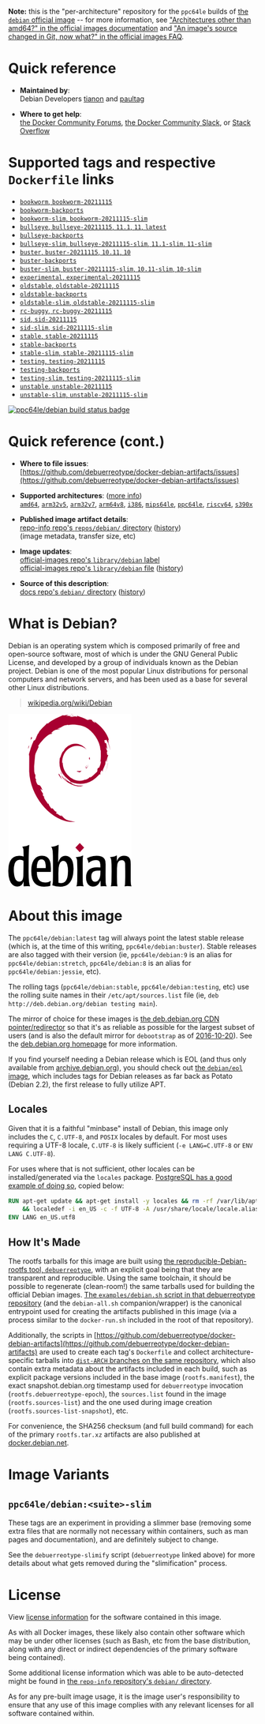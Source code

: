<!--

********************************************************************************

WARNING:

    DO NOT EDIT "debian/README.md"

    IT IS AUTO-GENERATED

    (from the other files in "debian/" combined with a set of templates)

********************************************************************************

-->

**Note:** this is the "per-architecture" repository for the `ppc64le` builds of [the `debian` official image](https://hub.docker.com/_/debian) -- for more information, see ["Architectures other than amd64?" in the official images documentation](https://github.com/docker-library/official-images#architectures-other-than-amd64) and ["An image's source changed in Git, now what?" in the official images FAQ](https://github.com/docker-library/faq#an-images-source-changed-in-git-now-what).

# Quick reference

-	**Maintained by**:  
	Debian Developers [tianon](https://qa.debian.org/developer.php?login=tianon) and [paultag](https://qa.debian.org/developer.php?login=paultag)

-	**Where to get help**:  
	[the Docker Community Forums](https://forums.docker.com/), [the Docker Community Slack](https://dockr.ly/slack), or [Stack Overflow](https://stackoverflow.com/search?tab=newest&q=docker)

# Supported tags and respective `Dockerfile` links

-	[`bookworm`, `bookworm-20211115`](https://github.com/debuerreotype/docker-debian-artifacts/blob/d4d45f14d5c26bab4d0dd04a35f87f66b086389c/bookworm/Dockerfile)
-	[`bookworm-backports`](https://github.com/debuerreotype/docker-debian-artifacts/blob/d4d45f14d5c26bab4d0dd04a35f87f66b086389c/bookworm/backports/Dockerfile)
-	[`bookworm-slim`, `bookworm-20211115-slim`](https://github.com/debuerreotype/docker-debian-artifacts/blob/d4d45f14d5c26bab4d0dd04a35f87f66b086389c/bookworm/slim/Dockerfile)
-	[`bullseye`, `bullseye-20211115`, `11.1`, `11`, `latest`](https://github.com/debuerreotype/docker-debian-artifacts/blob/d4d45f14d5c26bab4d0dd04a35f87f66b086389c/bullseye/Dockerfile)
-	[`bullseye-backports`](https://github.com/debuerreotype/docker-debian-artifacts/blob/d4d45f14d5c26bab4d0dd04a35f87f66b086389c/bullseye/backports/Dockerfile)
-	[`bullseye-slim`, `bullseye-20211115-slim`, `11.1-slim`, `11-slim`](https://github.com/debuerreotype/docker-debian-artifacts/blob/d4d45f14d5c26bab4d0dd04a35f87f66b086389c/bullseye/slim/Dockerfile)
-	[`buster`, `buster-20211115`, `10.11`, `10`](https://github.com/debuerreotype/docker-debian-artifacts/blob/d4d45f14d5c26bab4d0dd04a35f87f66b086389c/buster/Dockerfile)
-	[`buster-backports`](https://github.com/debuerreotype/docker-debian-artifacts/blob/d4d45f14d5c26bab4d0dd04a35f87f66b086389c/buster/backports/Dockerfile)
-	[`buster-slim`, `buster-20211115-slim`, `10.11-slim`, `10-slim`](https://github.com/debuerreotype/docker-debian-artifacts/blob/d4d45f14d5c26bab4d0dd04a35f87f66b086389c/buster/slim/Dockerfile)
-	[`experimental`, `experimental-20211115`](https://github.com/debuerreotype/docker-debian-artifacts/blob/d4d45f14d5c26bab4d0dd04a35f87f66b086389c/experimental/Dockerfile)
-	[`oldstable`, `oldstable-20211115`](https://github.com/debuerreotype/docker-debian-artifacts/blob/d4d45f14d5c26bab4d0dd04a35f87f66b086389c/oldstable/Dockerfile)
-	[`oldstable-backports`](https://github.com/debuerreotype/docker-debian-artifacts/blob/d4d45f14d5c26bab4d0dd04a35f87f66b086389c/oldstable/backports/Dockerfile)
-	[`oldstable-slim`, `oldstable-20211115-slim`](https://github.com/debuerreotype/docker-debian-artifacts/blob/d4d45f14d5c26bab4d0dd04a35f87f66b086389c/oldstable/slim/Dockerfile)
-	[`rc-buggy`, `rc-buggy-20211115`](https://github.com/debuerreotype/docker-debian-artifacts/blob/d4d45f14d5c26bab4d0dd04a35f87f66b086389c/rc-buggy/Dockerfile)
-	[`sid`, `sid-20211115`](https://github.com/debuerreotype/docker-debian-artifacts/blob/d4d45f14d5c26bab4d0dd04a35f87f66b086389c/sid/Dockerfile)
-	[`sid-slim`, `sid-20211115-slim`](https://github.com/debuerreotype/docker-debian-artifacts/blob/d4d45f14d5c26bab4d0dd04a35f87f66b086389c/sid/slim/Dockerfile)
-	[`stable`, `stable-20211115`](https://github.com/debuerreotype/docker-debian-artifacts/blob/d4d45f14d5c26bab4d0dd04a35f87f66b086389c/stable/Dockerfile)
-	[`stable-backports`](https://github.com/debuerreotype/docker-debian-artifacts/blob/d4d45f14d5c26bab4d0dd04a35f87f66b086389c/stable/backports/Dockerfile)
-	[`stable-slim`, `stable-20211115-slim`](https://github.com/debuerreotype/docker-debian-artifacts/blob/d4d45f14d5c26bab4d0dd04a35f87f66b086389c/stable/slim/Dockerfile)
-	[`testing`, `testing-20211115`](https://github.com/debuerreotype/docker-debian-artifacts/blob/d4d45f14d5c26bab4d0dd04a35f87f66b086389c/testing/Dockerfile)
-	[`testing-backports`](https://github.com/debuerreotype/docker-debian-artifacts/blob/d4d45f14d5c26bab4d0dd04a35f87f66b086389c/testing/backports/Dockerfile)
-	[`testing-slim`, `testing-20211115-slim`](https://github.com/debuerreotype/docker-debian-artifacts/blob/d4d45f14d5c26bab4d0dd04a35f87f66b086389c/testing/slim/Dockerfile)
-	[`unstable`, `unstable-20211115`](https://github.com/debuerreotype/docker-debian-artifacts/blob/d4d45f14d5c26bab4d0dd04a35f87f66b086389c/unstable/Dockerfile)
-	[`unstable-slim`, `unstable-20211115-slim`](https://github.com/debuerreotype/docker-debian-artifacts/blob/d4d45f14d5c26bab4d0dd04a35f87f66b086389c/unstable/slim/Dockerfile)

[![ppc64le/debian build status badge](https://img.shields.io/jenkins/s/https/doi-janky.infosiftr.net/job/multiarch/job/ppc64le/job/debian.svg?label=ppc64le/debian%20%20build%20job)](https://doi-janky.infosiftr.net/job/multiarch/job/ppc64le/job/debian/)

# Quick reference (cont.)

-	**Where to file issues**:  
	[https://github.com/debuerreotype/docker-debian-artifacts/issues](https://github.com/debuerreotype/docker-debian-artifacts/issues)

-	**Supported architectures**: ([more info](https://github.com/docker-library/official-images#architectures-other-than-amd64))  
	[`amd64`](https://hub.docker.com/r/amd64/debian/), [`arm32v5`](https://hub.docker.com/r/arm32v5/debian/), [`arm32v7`](https://hub.docker.com/r/arm32v7/debian/), [`arm64v8`](https://hub.docker.com/r/arm64v8/debian/), [`i386`](https://hub.docker.com/r/i386/debian/), [`mips64le`](https://hub.docker.com/r/mips64le/debian/), [`ppc64le`](https://hub.docker.com/r/ppc64le/debian/), [`riscv64`](https://hub.docker.com/r/riscv64/debian/), [`s390x`](https://hub.docker.com/r/s390x/debian/)

-	**Published image artifact details**:  
	[repo-info repo's `repos/debian/` directory](https://github.com/docker-library/repo-info/blob/master/repos/debian) ([history](https://github.com/docker-library/repo-info/commits/master/repos/debian))  
	(image metadata, transfer size, etc)

-	**Image updates**:  
	[official-images repo's `library/debian` label](https://github.com/docker-library/official-images/issues?q=label%3Alibrary%2Fdebian)  
	[official-images repo's `library/debian` file](https://github.com/docker-library/official-images/blob/master/library/debian) ([history](https://github.com/docker-library/official-images/commits/master/library/debian))

-	**Source of this description**:  
	[docs repo's `debian/` directory](https://github.com/docker-library/docs/tree/master/debian) ([history](https://github.com/docker-library/docs/commits/master/debian))

# What is Debian?

Debian is an operating system which is composed primarily of free and open-source software, most of which is under the GNU General Public License, and developed by a group of individuals known as the Debian project. Debian is one of the most popular Linux distributions for personal computers and network servers, and has been used as a base for several other Linux distributions.

> [wikipedia.org/wiki/Debian](https://en.wikipedia.org/wiki/Debian)

![logo](https://raw.githubusercontent.com/docker-library/docs/b449be7df57e9ed9086bb5821bfb5d6cdc5d67a4/debian/logo.png)

# About this image

The `ppc64le/debian:latest` tag will always point the latest stable release (which is, at the time of this writing, `ppc64le/debian:buster`). Stable releases are also tagged with their version (ie, `ppc64le/debian:9` is an alias for `ppc64le/debian:stretch`, `ppc64le/debian:8` is an alias for `ppc64le/debian:jessie`, etc).

The rolling tags (`ppc64le/debian:stable`, `ppc64le/debian:testing`, etc) use the rolling suite names in their `/etc/apt/sources.list` file (ie, `deb http://deb.debian.org/debian testing main`).

The mirror of choice for these images is [the deb.debian.org CDN pointer/redirector](https://deb.debian.org) so that it's as reliable as possible for the largest subset of users (and is also the default mirror for `debootstrap` as of [2016-10-20](https://anonscm.debian.org/cgit/d-i/debootstrap.git/commit/?id=9e8bc60ad1ccf3a25ce7890526b70059f3e770de)). See the [deb.debian.org homepage](https://deb.debian.org) for more information.

If you find yourself needing a Debian release which is EOL (and thus only available from [archive.debian.org](http://archive.debian.org)), you should check out [the `debian/eol` image](https://hub.docker.com/r/debian/eol/), which includes tags for Debian releases as far back as Potato (Debian 2.2), the first release to fully utilize APT.

## Locales

Given that it is a faithful "minbase" install of Debian, this image only includes the `C`, `C.UTF-8`, and `POSIX` locales by default. For most uses requiring a UTF-8 locale, `C.UTF-8` is likely sufficient (`-e LANG=C.UTF-8` or `ENV LANG C.UTF-8`).

For uses where that is not sufficient, other locales can be installed/generated via the `locales` package. [PostgreSQL has a good example of doing so](https://github.com/docker-library/postgres/blob/69bc540ecfffecce72d49fa7e4a46680350037f9/9.6/Dockerfile#L21-L24), copied below:

```dockerfile
RUN apt-get update && apt-get install -y locales && rm -rf /var/lib/apt/lists/* \
	&& localedef -i en_US -c -f UTF-8 -A /usr/share/locale/locale.alias en_US.UTF-8
ENV LANG en_US.utf8
```

## How It's Made

The rootfs tarballs for this image are built using [the reproducible-Debian-rootfs tool, `debuerreotype`](https://github.com/debuerreotype/debuerreotype), with an explicit goal being that they are transparent and reproducible. Using the same toolchain, it should be possible to regenerate (clean-room!) the same tarballs used for building the official Debian images. [The `examples/debian.sh` script in that debuerreotype repository](https://github.com/debuerreotype/debuerreotype/blob/master/examples/debian.sh) (and the `debian-all.sh` companion/wrapper) is the canonical entrypoint used for creating the artifacts published in this image (via a process similar to the `docker-run.sh` included in the root of that repository).

Additionally, the scripts in [https://github.com/debuerreotype/docker-debian-artifacts](https://github.com/debuerreotype/docker-debian-artifacts) are used to create each tag's `Dockerfile` and collect architecture-specific tarballs into [`dist-ARCH` branches on the same repository](https://github.com/debuerreotype/docker-debian-artifacts/branches), which also contain extra metadata about the artifacts included in each build, such as explicit package versions included in the base image (`rootfs.manifest`), the exact snapshot.debian.org timestamp used for `debuerreotype` invocation (`rootfs.debuerreotype-epoch`), the `sources.list` found in the image (`rootfs.sources-list`) and the one used during image creation (`rootfs.sources-list-snapshot`), etc.

For convenience, the SHA256 checksum (and full build command) for each of the primary `rootfs.tar.xz` artifacts are also published at [docker.debian.net](https://docker.debian.net/).

# Image Variants

## `ppc64le/debian:<suite>-slim`

These tags are an experiment in providing a slimmer base (removing some extra files that are normally not necessary within containers, such as man pages and documentation), and are definitely subject to change.

See the `debuerreotype-slimify` script (`debuerreotype` linked above) for more details about what gets removed during the "slimification" process.

# License

View [license information](https://www.debian.org/social_contract#guidelines) for the software contained in this image.

As with all Docker images, these likely also contain other software which may be under other licenses (such as Bash, etc from the base distribution, along with any direct or indirect dependencies of the primary software being contained).

Some additional license information which was able to be auto-detected might be found in [the `repo-info` repository's `debian/` directory](https://github.com/docker-library/repo-info/tree/master/repos/debian).

As for any pre-built image usage, it is the image user's responsibility to ensure that any use of this image complies with any relevant licenses for all software contained within.
